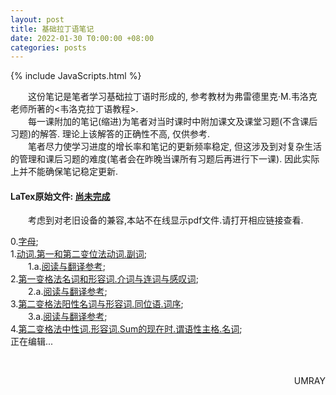 ```yaml
---
layout: post
title: 基础拉丁语笔记
date: 2022-01-30 T0:00:00 +08:00
categories: posts
---
```


{% include JavaScripts.html %}

&emsp;&emsp;这份笔记是笔者学习基础拉丁语时形成的, 参考教材为弗雷德里克·M.韦洛克老师所著的<韦洛克拉丁语教程>.  
&emsp;&emsp;每一课附加的笔记(缩进)为笔者对当时课时中附加课文及课堂习题(不含课后习题)的解答. 理论上该解答的正确性不高, 仅供参考.  
&emsp;&emsp;笔者尽力使学习进度的增长率和笔记的更新频率稳定, 但这涉及到对复杂生活的管理和课后习题的难度(笔者会在昨晚当课所有习题后再进行下一课). 因此实际上并不能确保笔记稳定更新.  

#### LaTex原始文件: [尚未完成](https://music.163.com/#/playlist?id=7077611946 "听听歌按钮") ####  

&emsp;&emsp;考虑到对老旧设备的兼容,本站不在线显示pdf文件.请打开相应链接查看.  


0.[字母](/include/BLatin/0.字母.pdf);  
1.[动词.第一和第二变位法动词.副词](/include/BLatin/1.动词.第一和第二变位法动词.副词.pdf);  
&emsp;&emsp;1.a.[阅读与翻译参考](/include/BLatin/1.a.阅读与翻译参考.pdf);  
2.[第一变格法名词和形容词.介词与连词与感叹词](/include/BLatin/2.第一变格法名词和形容词.介词与连词与感叹词.pdf);  
&emsp;&emsp;2.a.[阅读与翻译参考](/include/BLatin/2.a.阅读与翻译参考.pdf);  
3.[第二变格法阳性名词与形容词.同位语.词序](/include/BLatin/3.第二变格法阳性名词与形容词.同位语.词序.pdf);  
&emsp;&emsp;3.a.[阅读与翻译参考](/include/BLatin/3.a.阅读与翻译参考.pdf);  
4.[第二变格法中性词.形容词.Sum的现在时.谓语性主格.名词](/include/BLatin/4.第二变格法中性词.形容词.Sum的现在时.谓语性主格.名词.pdf);  
正在编辑...  

&emsp;&emsp;
<p align="right">UMRAY</p>
